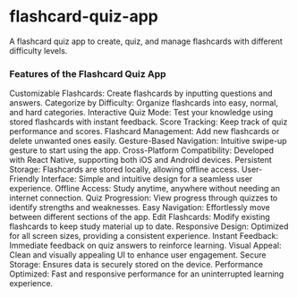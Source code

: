 # flashcard-quiz-app
A flashcard quiz app to create, quiz, and manage flashcards with different difficulty levels.

### Features of the Flashcard Quiz App
Customizable Flashcards: Create flashcards by inputting questions and answers.
Categorize by Difficulty: Organize flashcards into easy, normal, and hard categories.
Interactive Quiz Mode: Test your knowledge using stored flashcards with instant feedback.
Score Tracking: Keep track of quiz performance and scores.
Flashcard Management: Add new flashcards or delete unwanted ones easily.
Gesture-Based Navigation: Intuitive swipe-up gesture to start using the app.
Cross-Platform Compatibility: Developed with React Native, supporting both iOS and Android devices.
Persistent Storage: Flashcards are stored locally, allowing offline access.
User-Friendly Interface: Simple and intuitive design for a seamless user experience.
Offline Access: Study anytime, anywhere without needing an internet connection.
Quiz Progression: View progress through quizzes to identify strengths and weaknesses.
Easy Navigation: Effortlessly move between different sections of the app.
Edit Flashcards: Modify existing flashcards to keep study material up to date.
Responsive Design: Optimized for all screen sizes, providing a consistent experience.
Instant Feedback: Immediate feedback on quiz answers to reinforce learning.
Visual Appeal: Clean and visually appealing UI to enhance user engagement.
Secure Storage: Ensures data is securely stored on the device.
Performance Optimized: Fast and responsive performance for an uninterrupted learning experience.
